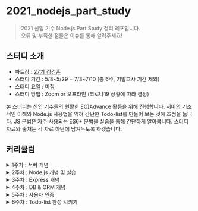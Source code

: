 # 2021_nodejs_part_study

> 2021 신입 기수 Node.js Part Study 정리 레포입니다.<br>
> 오류 및 부족한 점들은 이슈를 통해 알려주세요!

## 스터디 소개
- 파트장 : [27기 김건훈](https://github.com/DNATUNA)
- 스터디 기간 : 5/8\~5/29 + 7/3\~7/10 (총 6주, 기말고사 기간 제외)
- 스터디 요일 : 미정
- 스터디 방법 : Zoom or 오프라인 (코로나19 상황에 따라 결정)

본 스터디는 신입 기수들의 원활한 EC)Advance 활동을 위해 진행합니다. 서버의 기초적인 이해와 Node.js 사용법을 익혀 간단한 Todo-list를 만들어 보는 것에 초점을 둡니다. JS 문법은 자주 사용되는 ES6+ 문법을 실습을 통해 간단하게 알아봅니다. 스터디 자료와 출처는 각 자료 하단에 남겨두도록 하겠습니다.

## 커리큘럼
<details markdown="1">
<summary>1주차 : 서버 개념</summary>

- Server란?
   - Client & Server
   - Front-End & Back-End
- HTTP
   - HTTP Request Message
   - HTTP Request Methods
   - HTTP Status Code

</details>

<details markdown="1">
<summary>2주차 : Node.js 개념 및 실습</summary>

- Node.js & npm 설치하기(nvm 활용)
- console.log로 "Hello world" 출력하기
- Node.js REFL
- npm
- Node.js 동작 방식
   - Single Thread
   - I/O Blocking
   - Event loop
- 비동기란?


</details>

<details markdown="1">
<summary>3주차 : Express 개념</summary>

- Express란?
- MVC
- 라우터 및 컨트롤러
- 미들웨어
- 간단한 API 만들기
   - Todo-list 목록 가져오기
   - Todo-list 작성하기
   - Todo-list 수정하기
   - Todo-list 삭제하기
- 이미지 업로드하기

</details>

<details markdown="1">
<summary>4주차 : DB & ORM 개념</summary>

- RDB
   - RDB 기본 개념
   - SQL
   - 1:1, 1:N, N:M
- MySQL 설치하기 
- ORM
   - 객체란?
   - ORM의 역할
- Prisma
   - Prisma 설치
   - DB 연동 및 테이블 생성

</details>

<details markdown="1">
<summary>5주차 : 사용자 인증</summary>

- Cookie
- Session
- Token
- Passport로 local login 구현
- OAuth
   - Google OAuth

</details>

<details markdown="1">
<summary>6주차 : Todo-list 완성 시키기</summary>

- Tode-list 사용자 만들기
   - 회원가입
   - 로그인
- Todo-list 데이터 DB 연동
   - Prisma INSERT queries
   - Prisma SELECT queries
   - Prisma UPDATE queries
   - Prisma DELETE queries

</details>
